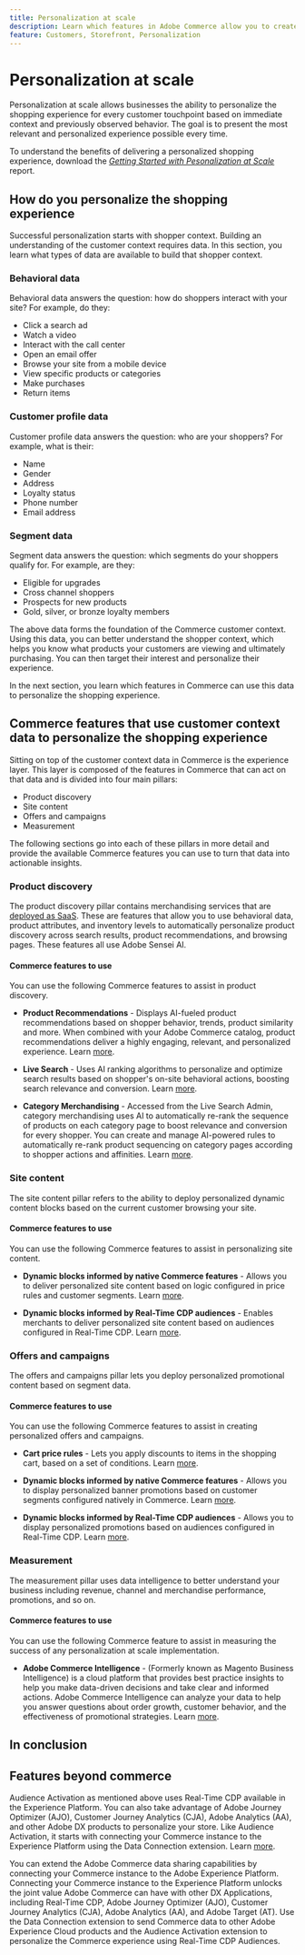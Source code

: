 ```yaml
---
title: Personalization at scale
description: Learn which features in Adobe Commerce allow you to create a personalized experience for your shoppers.
feature: Customers, Storefront, Personalization
---
```

# Personalization at scale

​Personalization at scale allows businesses the ability to personalize the shopping experience for every customer touchpoint based on immediate context and previously observed behavior. The goal is to present the most relevant and personalized experience possible every time.

To understand the benefits of delivering a personalized shopping experience, download the [_Getting Started with Pesonalization at Scale_](https://business.adobe.com/resources/reports/getting-started-with-personalization-at-scale.html) report.

## How do you personalize the shopping experience

Successful personalization starts with shopper context. Building an understanding of the customer context requires data. In this section, you learn what types of data are available to build that shopper context.

### Behavioral data

Behavioral data answers the question: how do shoppers interact with your site? For example, do they:

- Click a search ad
- Watch a video
- Interact with the call center
- Open an email offer
- Browse your site from a mobile device
- View specific products or categories
- Make purchases
- Return items

### Customer profile data

Customer profile data answers the question: who are your shoppers? For example, what is their:

- Name
- Gender
- Address
- Loyalty status
- Phone number
- Email address

### Segment data

Segment data answers the question: which segments do your shoppers qualify for. For example, are they:

- Eligible for upgrades
- Cross channel shoppers
- Prospects for new products
- Gold, silver, or bronze loyalty members

The above data forms the foundation of the Commerce customer context. Using this data, you can better understand the shopper context, which helps you know what products your customers are viewing and ultimately purchasing. You can then target their interest and personalize their experience.

In the next section, you learn which features in Commerce can use this data to personalize the shopping experience.

## Commerce features that use customer context data to personalize the shopping experience

Sitting on top of the customer context data in Commerce is the experience layer. This layer is composed of the features in Commerce that can act on that data and is divided into four main pillars:

- Product discovery
- Site content
- Offers and campaigns
- Measurement

The following sections go into each of these pillars in more detail and provide the available Commerce features you can use to turn that data into actionable insights.

### Product discovery

The product discovery pillar contains merchandising services that are [deployed as SaaS](https://experienceleague.adobe.com/docs/commerce-merchant-services/user-guides/integration-services/saas.html). These are features that allow you to use behavioral data, product attributes, and inventory levels to automatically personalize product discovery across search results, product recommendations, and browsing pages. These features all use Adobe Sensei AI.

#### Commerce features to use

You can use the following Commerce features to assist in product discovery.

- **Product Recommendations** - Displays AI-fueled product recommendations based on shopper behavior, trends, product similarity and more. When combined with your Adobe Commerce catalog, product recommendations deliver a highly engaging, relevant, and personalized experience. Learn [more](https://experienceleague.adobe.com/docs/commerce-merchant-services/product-recommendations/guide-overview.html).

- **Live Search** - Uses AI ranking algorithms to personalize and optimize search results based on shopper's on-site behavioral actions, boosting search relevance and conversion. Learn [more](https://experienceleague.adobe.com/docs/commerce-merchant-services/live-search/guide-overview.html).

- **Category Merchandising** - Accessed from the Live Search Admin, category merchandising uses AI to automatically re-rank the sequence of products on each category page to boost relevance and conversion for every shopper. You can create and manage AI-powered rules to automatically re-rank product sequencing on category pages according to shopper actions and affinities. Learn [more](https://experienceleague.adobe.com/docs/commerce-merchant-services/live-search/live-search-admin/category-merch.html).

### Site content

The site content pillar refers to the ability to deploy personalized dynamic content blocks based on the current customer browsing your site.

#### Commerce features to use

You can use the following Commerce features to assist in personalizing site content.

- **Dynamic blocks informed by native Commerce features** - Allows you to deliver personalized site content based on logic configured in price rules and customer segments. Learn [more](https://experienceleague.adobe.com/docs/commerce-admin/content-design/elements/dynamic-blocks/dynamic-blocks.html).

- **Dynamic blocks informed by Real-Time CDP audiences** - Enables merchants to deliver personalized site content based on audiences configured in Real-Time CDP. Learn [more](https://experienceleague.adobe.com/docs/commerce-admin/customers/audience-activation.html).

### Offers and campaigns

The offers and campaigns pillar lets you deploy personalized promotional content based on segment data.

#### Commerce features to use

You can use the following Commerce features to assist in creating personalized offers and campaigns.

- **Cart price rules** - Lets you apply discounts to items in the shopping cart, based on a set of conditions. Learn [more](https://experienceleague.adobe.com/docs/commerce-admin/marketing/promotions/cart-rules/price-rules-cart.html).

- **Dynamic blocks informed by native Commerce features** - Allows you to display personalized banner promotions based on customer segments configured natively in Commerce. Learn [more](https://experienceleague.adobe.com/docs/commerce-admin/content-design/elements/dynamic-blocks/dynamic-blocks.html).

- **Dynamic blocks informed by Real-Time CDP audiences** - Allows you to display personalized promotions based on audiences configured in Real-Time CDP. Learn [more](https://experienceleague.adobe.com/docs/commerce-admin/customers/audience-activation.html).

### Measurement

The measurement pillar uses data intelligence to better understand your business including revenue, channel and merchandise performance, promotions, and so on.

#### Commerce features to use

You can use the following Commerce feature to assist in measuring the success of any personalization at scale implementation.

 - **Adobe Commerce Intelligence** - (Formerly known as Magento Business Intelligence) is a cloud platform that provides best practice insights to help you make data-driven decisions and take clear and informed actions. Adobe Commerce Intelligence can analyze your data to help you answer questions about order growth, customer behavior, and the effectiveness of promotional strategies. Learn [more](https://experienceleague.adobe.com/docs/commerce-business-intelligence/mbi/getting-started.html).

## In conclusion


## Features beyond commerce

Audience Activation as mentioned above uses Real-Time CDP available in the Experience Platform. You can also take advantage of Adobe Journey Optimizer (AJO), Customer Journey Analytics (CJA), Adobe Analytics (AA), and other Adobe DX products to personalize your store. Like Audience Activation, it starts with connecting your Commerce instance to the Experience Platform using the Data Connection extension. Learn [more](https://experienceleague.adobe.com/docs/commerce-merchant-services/data-connection/overview.html).

You can extend the Adobe Commerce data sharing capabilities by connecting your Commerce instance to the Adobe Experience Platform. Connecting your Commerce instance to the Experience Platform unlocks the joint value Adobe Commerce can have with other DX Applications, including Real-Time CDP, Adobe Journey Optimizer (AJO), Customer Journey Analytics (CJA), Adobe Analytics (AA), and Adobe Target (AT). Use the Data Connection extension to send Commerce data to other Adobe Experience Cloud products and the Audience Activation extension to personalize the Commerce experience using Real-Time CDP Audiences.
